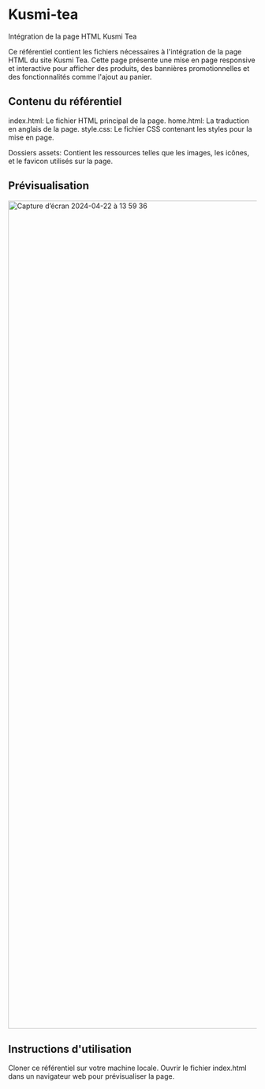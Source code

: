 # Kusmi-tea
Intégration de la page HTML Kusmi Tea

Ce référentiel contient les fichiers nécessaires à l'intégration de la page HTML du site Kusmi Tea. Cette page présente une mise en page responsive et interactive pour afficher des produits, des bannières promotionnelles et des fonctionnalités comme l'ajout au panier.

## Contenu du référentiel
index.html: Le fichier HTML principal de la page.
home.html: La traduction en anglais de la page.
style.css: Le fichier CSS contenant les styles pour la mise en page.

Dossiers assets: Contient les ressources telles que les images, les icônes, et le favicon utilisés sur la page.

## Prévisualisation
<img width="1680" alt="Capture d’écran 2024-04-22 à 13 59 36" src="https://github.com/LindsL/Kusmi-tea/assets/43096270/68710c19-10bf-4e9b-b809-e22b8575b212">


## Instructions d'utilisation
Cloner ce référentiel sur votre machine locale.
Ouvrir le fichier index.html dans un navigateur web pour prévisualiser la page.
